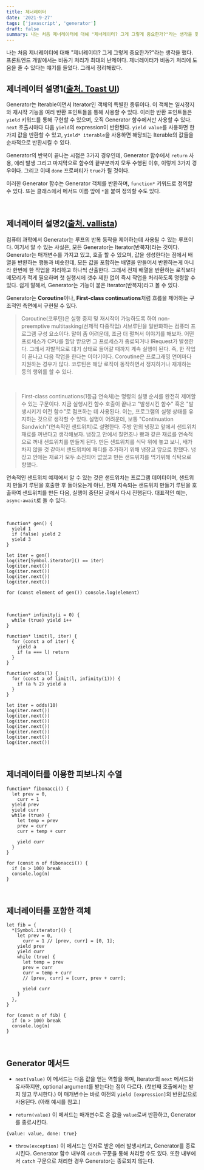 ```yaml
---
title: 제너레이터
date: '2021-9-27'
tags: ['javascript', 'generator']
draft: false
summary: 나는 처음 제너레이터에 대해 "제너레이터? 그게 그렇게 중요한가?"라는 생각을 했다. 프론트엔드 개발에서는 비동기 처리가 최대의 난제이다. 제너레이터가 비동기 처리에 도움을 줄 수 있다는 얘기를 들었다. 그래서 정리해봤다.
---
```


나는 처음 제너레이터에 대해 "제너레이터? 그게 그렇게 중요한가?"라는 생각을 했다. 프론트엔드 개발에서는 비동기 처리가 최대의 난제이다. 제너레이터가 비동기 처리에 도움을 줄 수 있다는 얘기를 들었다. 그래서 정리해봤다.

## 제너레이터 설명1([출처. Toast UI](https://ui.toast.com/weekly-pick/ko_20151021))

Generator는 Iterable이면서 Iterator인 객체의 특별한 종류이다. 이 객체는 일시정지와 재시작 기능을 여러 반환 포인트들을 통해 사용할 수 있다. 이러한 반환 포인트들은 `yield` 키워드를 통해 구현할 수 있으며, 오직 Generator 함수에서만 사용할 수 있다. `next` 호출시마다 다음 `yield`의 expression이 반환된다.
`yield value`를 사용하면 한가지 값을 반환할 수 있고, `yield* iterable`을 사용하면 해당되는 Iterable의 값들을 순차적으로 반환시킬 수 있다.

Generator의 반복이 끝나는 시점은 3가지 경우인데, Generator 함수에서 `return` 사용, 에러 발생 그리고 마지막으로 함수의 끝부분까지 모두 수행된 이후, 이렇게 3가지 경우이다. 그리고 이때 `done` 프로퍼티가 `true`가 될 것이다.

이러한 Generator 함수는 Generator 객체를 반환하며, `function*` 키워드로 정의할 수 있다. 또는 클래스에서 메서드 이름 앞에 `*`을 붙여 정의할 수도 있다.

<br />

## 제너레이터 설명2([출처. vallista](https://vallista.kr/2019/07/12/%EC%A0%9C%EB%84%88%EB%A0%88%EC%9D%B4%ED%84%B0-Generator))

컴퓨터 과학에서 Generator는 루프의 반복 동작을 제어하는데 사용될 수 있는 루프이다. 여기서 알 수 있는 사실은, 모든 Generator는 Iterator(반복자)라는 것이다. Generator는 매개변수를 가지고 있고, 호출 할 수 있으며, 값을 생성한다는 점에서 배열을 반환하는 행동과 비슷한데, 모든 값을 포함하는 배열을 만들어서 반환하는게 아니라 한번에 한 작업을 처리하고 하나씩 산출한다. 그래서 전체 배열을 반환하는 로직보다 메모리가 적게 필요하며 첫 실행시에 갯수 제한 없이 즉시 작업을 처리하도록 명령할 수 있다. 쉽게 말해서, Generator는 기능이 붙은 Iterator(반복자)라고 볼 수 있다.

Generator는 **Coroutine**이나, **First-class continuations**처럼 흐름을 제어하는 구조적인 측면에서 구현될 수 있다.

> Coroutine(코루틴)은 실행 중지 및 재시작이 가능하도록 하여 non-preemptive multitasking(선제적 다중작업) 서브루틴을 일반화하는 컴퓨터 프로그램 구성 요소이다. 말이 좀 어려운데, 조금 더 펼쳐서 이야기를 해보자. 어떤 프로세스가 CPU를 할당 받으면 그 프로세스가 종료되거나 IRequest가 발생한다. 그래서 자발적으로 대기 상태로 들어갈 때까지 계속 실행이 된다. 즉, 한 작업이 끝나고 다음 작업을 한다는 이야기이다. Coroutine은 프로그래밍 언어마다 지원하는 경우가 많다. 코루틴은 해당 로직이 동작하면서 정지하거나 재개하는 등의 행위를 할 수 있다.

<br />

> First-class continuations(1등급 연속체)는 명령의 실행 순서를 완전히 제어할 수 있는 구문이다. 지금 실행시킨 함수 호출이 끝나고 "발생시킨 함수" 혹은 "발생시키기 이전 함수"로 점프하는 데 사용된다. 이는, 프로그램의 실행 상태를 유지하는 것으로 생각할 수 있다. 설명이 어려운데, 보통 "Continuation Sandwich"(연속적인 샌드위치)로 설명한다. 주방 안의 냉장고 앞에서 샌드위치 재료를 꺼낸다고 생각해보자. 냉장고 안에서 칠면조나 빵과 같은 재료를 연속적으로 꺼내 샌드위치를 만들게 된다. 만든 샌드위치를 식탁 위에 놓고 보니, 배가 차지 않을 것 같아서 샌드위치에 패티를 추가하기 위해 냉장고 앞으로 향했다. 냉장고 안에는 재료가 모두 소진되어 없었고 만든 샌드위치를 먹기위해 식탁으로 향했다.

연속적인 샌드위치 예제에서 알 수 있는 것은 샌드위치는 프로그램 데이터이며, 샌드위치 만들기 루틴을 호출한 후 돌아오는게 아닌, 현재 지속되는 샌드위치 만들기 루틴을 호출하여 샌드위치를 만든 다음, 실행이 중단된 곳에서 다시 진행된다. 대표적인 예는, `async-await`로 들 수 있다.

<br />

```tsx
function* gen() {
  yield 1
  if (false) yield 2
  yield 3
}

let iter = gen()
log(iter[Symbol.iterator]() == iter)
log(iter.next())
log(iter.next())
log(iter.next())
log(iter.next())

for (const element of gen()) console.log(element)
```

<br />

```tsx
function* infinity(i = 0) {
  while (true) yield i++
}

function* limit(l, iter) {
  for (const a of iter) {
    yield a
    if (a === l) return
  }
}

function* odds(l) {
  for (const a of limit(l, infinity(1))) {
    if (a % 2) yield a
  }
}

let iter = odds(10)
log(iter.next())
log(iter.next())
log(iter.next())
log(iter.next())
log(iter.next())
log(iter.next())
log(iter.next())
```

<br />

## 제너레이터를 이용한 피보나치 수열

```tsx
function* fibonacci() {
  let prev = 0,
    curr = 1
  yield prev
  yield curr
  while (true) {
    let temp = prev
    prev = curr
    curr = temp + curr

    yield curr
  }
}

for (const n of fibonacci()) {
  if (n > 100) break
  console.log(n)
}
```

<br />

## 제너레이터를 포함한 객체

```tsx
let fib = {
  *[Symbol.iterator]() {
    let prev = 0,
      curr = 1 // [prev, curr] = [0, 1];
    yield prev
    yield curr
    while (true) {
      let temp = prev
      prev = curr
      curr = temp + curr
      // [prev, curr] = [curr, prev + curr];

      yield curr
    }
  },
}

for (const n of fib) {
  if (n > 100) break
  console.log(n)
}
```

<br />

## Generator 메서드

- `next(value)`
  이 메서드는 다음 값을 얻는 역할을 하며, Iterator의 `next` 메서드와 유사하지만, optional argument를 받는다는 점이 다르다. (첫번째 호출에서는 받지 않고 무시한다.) 이 매개변수는 바로 이전의 `yield [expression]`의 반환값으로 사용된다. (아래 예시를 참고.)

- `return(value)`
  이 메서드는 매개변수로 온 값을 `value`로써 반환하고, Generator를 종료시킨다.

```tsx
{value: value, done: true}
```

- `throw(exception)`
  이 메서드는 인자로 받은 에러 발생시키고, Generator를 종료시킨다. Generator 함수 내부의 `catch` 구문을 통해 처리할 수도 있다. 또한 내부에서 `catch` 구문으로 처리한 경우 Generator는 종료되지 않는다.
